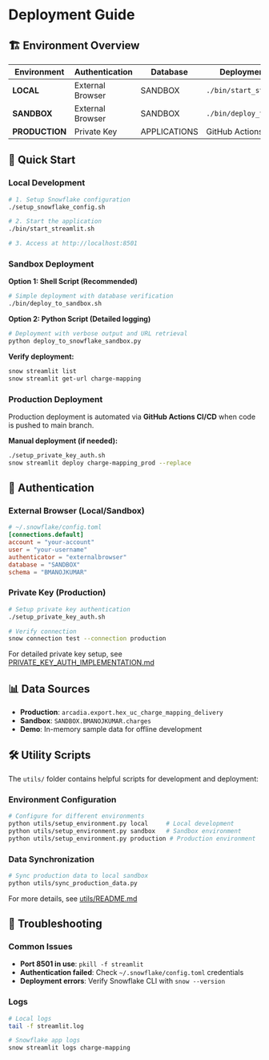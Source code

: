 # Deployment Guide

## 🏗️ Environment Overview

| Environment | Authentication | Database | Deployment Method |
|-------------|----------------|----------|-------------------|
| **LOCAL** | External Browser | SANDBOX | `./bin/start_streamlit.sh` |
| **SANDBOX** | External Browser | SANDBOX | `./bin/deploy_to_sandbox.sh` |
| **PRODUCTION** | Private Key | APPLICATIONS | GitHub Actions CI/CD |

## 🚀 Quick Start

### Local Development
```bash
# 1. Setup Snowflake configuration
./setup_snowflake_config.sh

# 2. Start the application
./bin/start_streamlit.sh

# 3. Access at http://localhost:8501
```

### Sandbox Deployment

**Option 1: Shell Script (Recommended)**
```bash
# Simple deployment with database verification
./bin/deploy_to_sandbox.sh
```

**Option 2: Python Script (Detailed logging)**
```bash
# Deployment with verbose output and URL retrieval
python deploy_to_snowflake_sandbox.py
```

**Verify deployment:**
```bash
snow streamlit list
snow streamlit get-url charge-mapping
```

### Production Deployment
Production deployment is automated via **GitHub Actions CI/CD** when code is pushed to main branch.

**Manual deployment (if needed):**
```bash
./setup_private_key_auth.sh
snow streamlit deploy charge-mapping_prod --replace
```

## 🔐 Authentication

### External Browser (Local/Sandbox)
```toml
# ~/.snowflake/config.toml
[connections.default]
account = "your-account"
user = "your-username"
authenticator = "externalbrowser"
database = "SANDBOX"
schema = "BMANOJKUMAR"
```

### Private Key (Production)
```bash
# Setup private key authentication
./setup_private_key_auth.sh

# Verify connection
snow connection test --connection production
```

For detailed private key setup, see [PRIVATE_KEY_AUTH_IMPLEMENTATION.md](./PRIVATE_KEY_AUTH_IMPLEMENTATION.md)

## 📊 Data Sources

- **Production**: `arcadia.export.hex_uc_charge_mapping_delivery`
- **Sandbox**: `SANDBOX.BMANOJKUMAR.charges`
- **Demo**: In-memory sample data for offline development

## 🛠️ Utility Scripts

The `utils/` folder contains helpful scripts for development and deployment:

### Environment Configuration
```bash
# Configure for different environments
python utils/setup_environment.py local     # Local development
python utils/setup_environment.py sandbox   # Sandbox environment  
python utils/setup_environment.py production # Production environment
```

### Data Synchronization
```bash
# Sync production data to local sandbox
python utils/sync_production_data.py
```

For more details, see [utils/README.md](./utils/README.md)

## 🐛 Troubleshooting

### Common Issues
- **Port 8501 in use**: `pkill -f streamlit`
- **Authentication failed**: Check `~/.snowflake/config.toml` credentials  
- **Deployment errors**: Verify Snowflake CLI with `snow --version`

### Logs
```bash
# Local logs
tail -f streamlit.log

# Snowflake app logs  
snow streamlit logs charge-mapping
```
